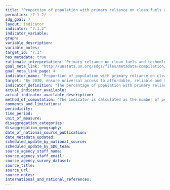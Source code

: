 ```yaml
---
title: "Proportion of population with primary reliance on clean fuels and technology"
permalink: /7-1-2/
sdg_goal: 7
layout: indicator
indicator: "7.1.2"
indicator_variable: 
graph: 
variable_description: 
variable_notes: 
target_id: "7.1"
has_metadata: true
rationale_interpretation: "Primary reliance on clean fuels and technologies\n Cooking, lighting and heating represent a large share of household energy use across the low- and middle-income countries. For cooking and heating, households typically rely on solid fuels (such as wood, charcoal, biomass) or kerosene paired with inefficient technologies (e.g. open fires, stoves, space heaters or lamps). It is well known that reliance on such inefficient energy for cooking, heating and lighting is associated with high levels of household (indoor) air pollution. The use of inefficient fuels for cooking alone is estimated to cause over 4 million deaths annually, mainly among women and children. This is more than TB, HIV and malaria combined. These adverse health impacts can be avoided by adopting clean fuels and technologies for all main household energy end-or in some circumstances by adopting advanced combustion cook stoves (i.e. those which achieve the emission rates targets provided by the WHO guidelines) and adopting strict protocols for their safe use. Given the importance of clean and safe household energy use as a human development issue, universal access to energy among the technical practitioner community is currently taken to mean access to both electricity and clean fuels and technologies for cooking, heating and lighting. For this reason, clean cooking forms part of the universal access objective under the UN Secretary General's Sustainable Energy for All initiative."
goal_meta_link: "http://unstats.un.org/sdgs/files/metadata-compilation/Metadata-Goal-7.pdf"
goal_meta_link_page: 4
indicator_name: "Proportion of population with primary reliance on clean fuels and technology"
target: "By 2030, ensure universal access to affordable, reliable and modern energy services."
indicator_definition: "The percentage of population with primary reliance on clean fuels and technology at the household level. From non-solid fuels to clean fuels Current global data collection focuses on the primary fuel used for cooking, categorized as solid or non-solid fuels, where solid fuels are considered polluting and non-modern, while non-solid fuels are considered clean. This single measure captures a good part of the lack of access to clean cooking fuels, but fails to collect data on type of device or technology is used for cooking, and also fails to capture other polluting forms of energy use in the home such as those used for lighting and heating. New evidence-based normative guidance from the WHO ( i.e. WHO Guidelines for indoor air quality guidelines: household fuel combustion), highlights the importance of addressing both fuel and the technology for adequately protecting public health. These guidelines provide technical recommendations in the form of emissions targets for as to what fuels and technology (stove, lamp, and so on) combinations in the home are clean. These guidelines also recommend against the use of unprocessed coal and discourage the use kerosene (a non-solid but highly polluting fuel) in the home. They also recommend that all major household energy end uses (e.g. cooking, space heating, lighting) use efficient fuels and technology combinations to ensure health benefits. For this reason, the technical recommendations in the WHO guidelines, access to modern cooking solution in the home will be defined as \"access to clean fuels and technologies\" rather than \"access to non-solid fuels.\" This shift will help ensure that health and other \"nexus\" benefits are better counted, and thus realized. Definition Percent of population with primary reliance on clean* fuels and technologies at the household level. *\"Clean\" is defined by the emission rate targets and specific fuel recommendations (i.e. against unprocessed coal and kerosene) included in the normative guidance WHO guidelines for indoor air quality: household fuel combustion."
actual_indicator_available: 
actual_indicator_available_description: 
method_of_computation: "The indicator is calculated as the number of people using clean fuels and technologies for cooking, heating and lighting divided by total population reporting that any cooking, heating or lighting, expressed as percentage.  Method of computation The indicator is modelled with household survey data compiled by WHO. The information on cooking fuel use and cooking practices comes from about 800 nationally representative survey and censuses. Survey sources include Demographic and Health Surveys (DHS) and Living Standards Measurement Surveys (LSMS), Multi-Indicator Cluster Surveys (MICS), the World Health Survey (WHS), and other nationally developed and implemented surveys. Estimates of primary cooking energy for the total, urban and rural population for a given year are obtained separately using a multilevel model. The model only accounts for regions, countries and time as a spline function, and estimates are restricted to values ranging from zero to one. More details on the model are published elsewhere (Bonjour et al, 2013). Estimates for countries with no available surveys were obtained as follows: 	When survey data is available for a country, the regional populationweighted mean is used to derive aggregate estimates at a regional or global level, however no country point estimate is given for that country is reported 	Countries classified as high-income with a Gross National Income (GNI) of more than US$ 12,746.- per capita are assumed to have made a complete transition to using clean fuels and technologies as the primary domestic energy source for cooking and the primary reliance on polluting (unclean) fuels and technologies use is reported to be less than 5% and assumed as zero for regional and global estimates. For estimating the fraction of the population relying on clean fuels and technologies for heating and lighting, the same methodology using survey data to derive country estimates for a particular year will be used using the same above mentioned assumptions."
comments_and_limitations: 
periodicity: 
time_period: 
unit_of_measure: 
disaggregation_categories: 
disaggregation_geography: 
date_of_national_source_publication: 
date_metadata_updated: 
scheduled_update_by_national_source: 
scheduled_update_by_SDG_team: 
source_agency_staff_name: 
source_agency_staff_email: 
source_agency_survey_dataset: 
source_title: 
source_url: 
source_notes: 
international_and_national_references: 
---
```


